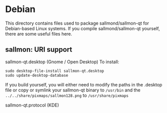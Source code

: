 
Debian
====================
This directory contains files used to package sallmond/sallmon-qt
for Debian-based Linux systems. If you compile sallmond/sallmon-qt yourself, there are some useful files here.

## sallmon: URI support ##


sallmon-qt.desktop  (Gnome / Open Desktop)
To install:

	sudo desktop-file-install sallmon-qt.desktop
	sudo update-desktop-database

If you build yourself, you will either need to modify the paths in
the .desktop file or copy or symlink your sallmon-qt binary to `/usr/bin`
and the `../../share/pixmaps/sallmon128.png` to `/usr/share/pixmaps`

sallmon-qt.protocol (KDE)

